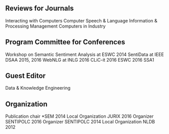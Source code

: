 Reviews for Journals
--------------------

Interacting with Computers
Computer Speech & Language
Information & Processing Management
Computers in Industry

Program Committee for Conferences
---------------------------------
Workshop on Semantic Sentiment Analysis at ESWC 2014
SentiData at IEEE DSAA 2015, 2016
WebNLG at INLG 2016
CLiC-it 2016
ESWC 2016
SSA1											

Guest Editor
------------
Data & Knowledge Engineering

Organization
------------
Publication chair *SEM 2014
Local Organization JURIX 2016
Organizer SENTIPOLC 2016
Organizer SENTIPOLC 2014
Local Organization NLDB 2012
